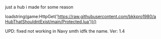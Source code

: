just a hub i made for some reason

loadstring(game:HttpGet('https://raw.githubusercontent.com/bkkpro1980/aHubThatShouldntExist/main/Protected.lua'))()

UPD: fixed not working in Navy smth idfk the name.
Ver: 1.4
